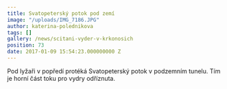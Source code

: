 ```yaml
---
title: Svatopeterský potok pod zemí
image: "/uploads/IMG_7186.JPG"
author: katerina-polednikova
tags: []
gallery: /news/scitani-vyder-v-krkonosich
position: 73
date: 2017-01-09 15:54:23.000000000 Z
---
```

Pod lyžaři v popředí protéká Svatopeterský potok v podzemním tunelu. Tím
je horní část toku pro vydry odříznuta.
